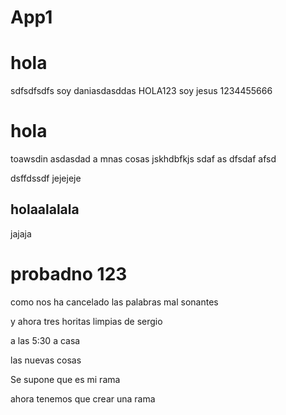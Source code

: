 # App1

# hola

sdfsdfsdfs
soy daniasdasddas
HOLA123 
soy jesus
1234455666
# hola
toawsdin
asdasdad
a
mnas cosas
jskhdbfkjs
sdaf
as
dfsdaf
afsd

dsffdssdf
jejejeje

## holaalalala

jajaja
# probadno 123

como nos ha cancelado las palabras mal sonantes 

y ahora tres horitas limpias de sergio



a las 5:30 a casa


las nuevas cosas

Se supone que es mi rama

ahora tenemos que crear una rama
